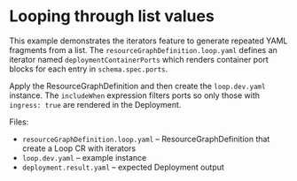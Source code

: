 # Looping through list values

This example demonstrates the iterators feature to generate repeated YAML
fragments from a list. The `resourceGraphDefinition.loop.yaml` defines an iterator
named `deploymentContainerPorts` which renders container port blocks for each
entry in `schema.spec.ports`.

Apply the ResourceGraphDefinition and then create the `loop.dev.yaml`
instance. The `includeWhen` expression filters ports so only those with
`ingress: true` are rendered in the Deployment.

Files:
- `resourceGraphDefinition.loop.yaml` – ResourceGraphDefinition that create a Loop CR with iterators
- `loop.dev.yaml` – example instance
- `deployment.result.yaml` – expected Deployment output
